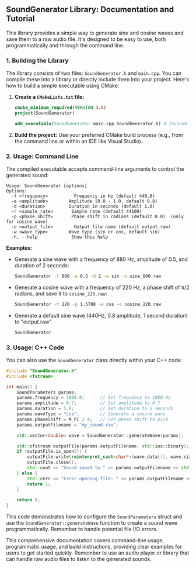 ## SoundGenerator Library: Documentation and Tutorial

This library provides a simple way to generate sine and cosine waves and save them to a raw audio file. It's designed to be easy to use, both programmatically and through the command line.

### 1. Building the Library

The library consists of two files: `SoundGenerator.h` and `main.cpp`.  You can compile these into a library or directly include them into your project.  Here's how to build a simple executable using CMake:

1.  **Create a `CMakeLists.txt` file:**

    ```cmake
    cmake_minimum_required(VERSION 3.8)
    project(SoundGenerator)

    add_executable(SoundGenerator main.cpp SoundGenerator.h) # Include both files
    ```

2.  **Build the project:** Use your preferred CMake build process (e.g., from the command line or within an IDE like Visual Studio).

### 2. Usage: Command Line

The compiled executable accepts command-line arguments to control the generated sound:

```
Usage: SoundGenerator [options]
Options:
  -f <frequency>          Frequency in Hz (default 440.0)
  -a <amplitude>        Amplitude (0.0 - 1.0, default 0.8)
  -d <duration>         Duration in seconds (default 1.0)
  -r <sample_rate>       Sample rate (default 44100)
  -p <phase_shift>       Phase shift in radians (default 0.0)  (only for cosine wave)
  -o <output_file>        Output file name (default output.raw)
  -w <wave_type>        Wave type (sin or cos, default sin)
  -h, --help             Show this help
```

**Examples:**

*   Generate a sine wave with a frequency of 880 Hz, amplitude of 0.5, and duration of 2 seconds:

    ```bash
    SoundGenerator -f 880 -a 0.5 -d 2 -w sin -o sine_880.raw
    ```

*   Generate a cosine wave with a frequency of 220 Hz, a phase shift of π/2 radians, and save it to `cosine_220.raw`:

    ```bash
    SoundGenerator -f 220 -p 1.5708 -w cos -o cosine_220.raw
    ```

*  Generate a default sine wave (440Hz, 0.8 amplitude, 1 second duration) to "output.raw"

    ```bash
    SoundGenerator 
    ```


### 3. Usage: C++ Code

You can also use the `SoundGenerator` class directly within your C++ code:

```cpp
#include "SoundGenerator.h"
#include <fstream>

int main() {
    SoundParameters params;
    params.frequency = 1000.0;      // Set frequency to 1000 Hz
    params.amplitude = 0.7;         // Set amplitude to 0.7
    params.duration = 5.0;          // Set duration to 5 seconds
    params.waveType = "cos";        // Generate a cosine wave
    params.phaseShift = M_PI / 4;   // Set phase shift to pi/4
    params.outputFilename = "my_sound.raw";

    std::vector<double> wave = SoundGenerator::generateWave(params);

    std::ofstream outputFile(params.outputFilename, std::ios::binary);
    if (outputFile.is_open()) {
        outputFile.write(reinterpret_cast<char*>(wave.data()), wave.size() * sizeof(double));
        outputFile.close();
        std::cout << "Sound saved to " << params.outputFilename << std::endl;
    } else {
        std::cerr << "Error opening file: " << params.outputFilename << std::endl;
        return 1;
    }

    return 0;
}
```

This code demonstrates how to configure the `SoundParameters` struct and use the `SoundGenerator::generateWave` function to create a sound wave programmatically.  Remember to handle potential file I/O errors.



This comprehensive documentation covers command-line usage, programmatic usage, and build instructions, providing clear examples for users to get started quickly.  Remember to use an audio player or library that can handle raw audio files to listen to the generated sounds.
